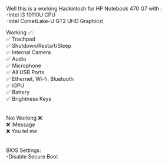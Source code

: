 Well this is a working Hackintosh for HP Notebook 470 G7 with :\
-Intel I3 10110U CPU\
-Intel CometLake-U GT2 UHD Graphics\

Working ✅:\
✅ Trachpad\
✅ Shutdown/Restart/Sleep\
✅ Internal Camera\
✅ Audio\
✅ Microphone\
✅ All USB Ports\
✅ Ethernet, Wi-fi, Bluetooth\
✅ iGPU\
✅ Battery\
✅ Brightness Keys\
\
\
Not Working ❌:\
❌ iMessage\
❌ You tel me\
\
\
BIOS Settings:\
-Disable Secure Boot
